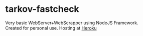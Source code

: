 # tarkov-fastcheck
Very basic WebServer+WebScrapper using NodeJS Framework. <br />
Created for personal use.
Hosting at [Heroku](tarkov-fastcheck.herokuapp.com)
